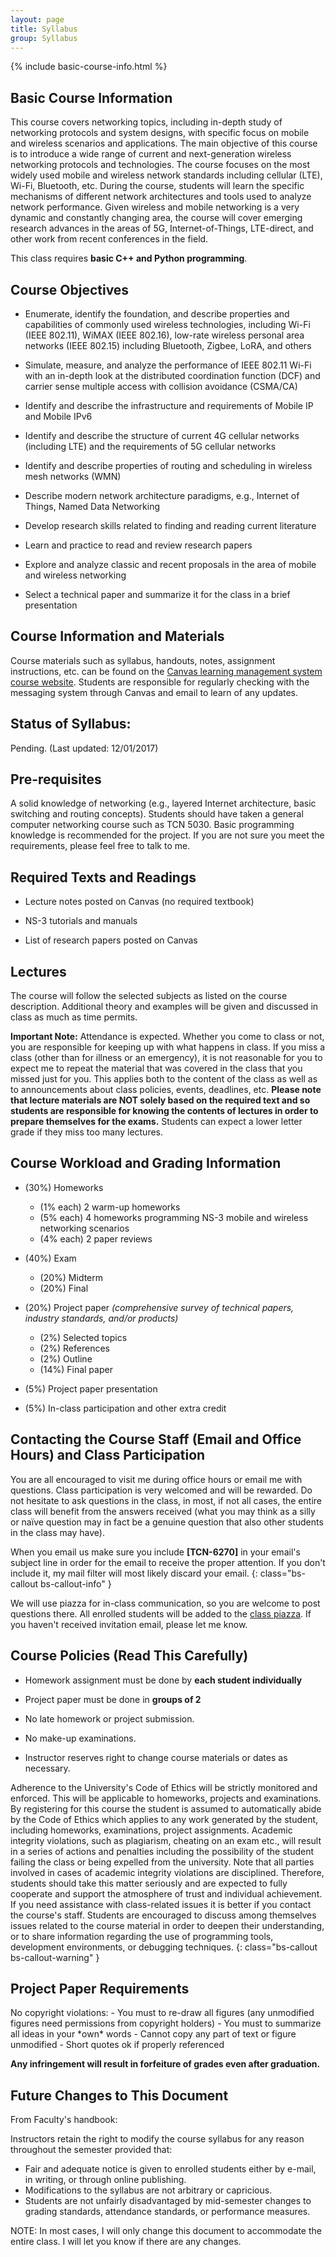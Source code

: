 ```yaml
---
layout: page
title: Syllabus
group: Syllabus
---
```


{% include basic-course-info.html %}

## Basic Course Information

This course covers networking topics, including in-depth study of networking protocols and system designs, with specific focus on mobile and wireless scenarios and applications.
The main objective of this course is to introduce a wide range of current and next-generation wireless networking protocols and technologies. The course focuses on the most widely used mobile and wireless network standards including cellular (LTE), Wi-Fi, Bluetooth, etc.
During the course, students will learn the specific mechanisms of different network architectures and tools used to analyze network performance.
Given wireless and mobile networking is a very dynamic and constantly changing area, the course will cover emerging research advances in the areas of 5G, Internet-of-Things, LTE-direct, and other work from recent conferences in the field.

This class requires **basic C++ and Python programming**.

## Course Objectives

- Enumerate, identify the foundation, and describe properties and capabilities of commonly used wireless technologies, including Wi-Fi (IEEE 802.11), WiMAX (IEEE 802.16), low-rate wireless personal area networks (IEEE 802.15) including Bluetooth, Zigbee, LoRA, and others 

- Simulate, measure, and analyze the performance of IEEE 802.11 Wi-Fi with an in-depth look at the distributed coordination function (DCF) and carrier sense multiple access with collision avoidance (CSMA/CA)

- Identify and describe the infrastructure and requirements of Mobile IP and Mobile IPv6

- Identify and describe the structure of current 4G cellular networks (including LTE) and the requirements of 5G cellular networks

- Identify and describe properties of routing and scheduling in wireless mesh networks (WMN)

- Describe modern network architecture paradigms, e.g., Internet of Things, Named Data Networking

- Develop research skills related to finding and reading current literature

- Learn and practice to read and review research papers

- Explore and analyze classic and recent proposals in the area of mobile and wireless networking

- Select a technical paper and summarize it for the class in a brief presentation 

## Course Information and Materials

Course materials such as syllabus, handouts, notes, assignment instructions, etc. can be found on the [Canvas learning management system course website](TBD). Students are responsible for regularly checking with the messaging system through Canvas and email to learn of any updates.


## Status of Syllabus:

Pending. (Last updated: 12/01/2017)


## Pre-requisites

A solid knowledge of networking (e.g., layered Internet architecture, basic switching and routing concepts).
Students should have taken a general computer networking course such as TCN 5030.
Basic programming knowledge is recommended for the project.
If you are not sure you meet the requirements, please feel free to talk to me.

## Required Texts and Readings

- Lecture notes posted on Canvas (no required textbook)

- NS-3 tutorials and manuals

- List of research papers posted on Canvas

## Lectures

The course will follow the selected subjects as listed on the course description.
Additional theory and examples will be given and discussed in class as much as time permits.

**Important Note:** Attendance is expected. Whether you come to class or not, you are responsible for keeping up with what happens in class. If you miss a class (other than for illness or an emergency), it is not reasonable for you to expect me to repeat the material that was covered in the class that you missed just for you. This applies both to the content of the class as well as to announcements about class policies, events, deadlines, etc. __Please note that lecture materials are NOT solely based on the required text and so students are responsible for knowing the contents of lectures in order to prepare themselves for the exams.__ Students can expect a lower letter grade if they miss too many lectures.


## Course Workload and Grading Information

- (30%) Homeworks

  * (1% each) 2 warm-up homeworks
  * (5% each) 4 homeworks programming NS-3 mobile and wireless networking scenarios
  * (4% each) 2 paper reviews

- (40%) Exam

  * (20%) Midterm
  * (20%) Final

- (20%) Project paper _(comprehensive survey of technical papers, industry standards, and/or products)_

  * (2%) Selected topics
  * (2%) References
  * (2%) Outline
  * (14%) Final paper

- (5%) Project paper presentation

- (5%) In-class participation and other extra credit

## Contacting the Course Staff (Email and Office Hours) and Class Participation

You are all encouraged to visit me during office hours or email me with questions.
Class participation is very welcomed and will be rewarded.
Do not hesitate to ask questions in the class, in most, if not all cases, the entire class will benefit from the answers received (what you may think as a silly or naïve question may in fact be a genuine question that also other students in the class may have).

When you email us make sure you include **[TCN-6270]** in your email's subject line in order for the email to receive the proper attention.
If you don't include it, my mail filter will most likely discard your email.
{: class="bs-callout bs-callout-info" }

We will use piazza for in-class communication, so you are welcome to post questions there.
All enrolled students will be added to the [class piazza](https://piazza.com/fiu/spring2018/tcn6270).  If you haven't received invitation email, please let me know.

## Course Policies **(Read This Carefully)**

- Homework assignment must be done by **each student individually**

- Project paper must be done in **groups of 2**

- No late homework or project submission.

- No make-up examinations.

- Instructor reserves right to change course materials or dates as necessary.

Adherence to the University's Code of Ethics will be strictly monitored and enforced.  This will be applicable to homeworks, projects and examinations.  By registering for this course the student is assumed to automatically abide by the Code of Ethics which applies to any work generated by the student, including homeworks, examinations, project assignments.  Academic integrity violations, such as plagiarism, cheating on an exam etc., will result in a series of actions and penalties including the possibility of the student failing the class or being expelled from the university.  Note that all parties involved in cases of academic integrity violations are disciplined.  Therefore, students should take this matter seriously and are expected to fully cooperate and support the atmosphere of trust and individual achievement.  If you need assistance with class-related issues it is better if you contact the course's staff.  Students are encouraged to discuss among themselves issues related to the course material in order to deepen their understanding, or to share information regarding the use of programming tools, development environments, or debugging techniques.
{: class="bs-callout bs-callout-warning" }

## Project Paper Requirements

<div markdown="1" class="bs-callout bs-callout-danger">
No copyright violations:
- You must to re-draw all figures (any unmodified figures need permissions from copyright holders)
- You must to summarize all ideas in your *own* words
- Cannot copy any part of text or figure unmodified
- Short quotes ok if properly referenced

**Any infringement will result in forfeiture of grades even after graduation.**

</div>


<!-- ## Homeworks and Projects -->

<!-- Information will be provided via moodle and/or class. -->
<!-- Some guidelines are provided here in the syllabus. -->

<!-- All assignments and projects will be collected via [Gradescope](https://gradescope.com/courses/9365).  Each registered student will get automatically enrolled.  If you for some reason have not, email me. -->

## Future Changes to This Document

From Faculty's handbook:

Instructors retain the right to modify the course syllabus for any reason throughout the semester provided that:

- Fair and adequate notice is given to enrolled students either by e-mail, in writing, or through online publishing.
- Modifications to the syllabus are not arbitrary or capricious.
- Students are not unfairly disadvantaged by mid-semester changes to grading standards, attendance standards, or performance measures.

NOTE: In most cases, I will only change this document to accommodate the entire class. I will let you know if there are any changes.
